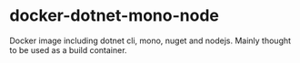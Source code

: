# docker-dotnet-mono-node
Docker image including dotnet cli, mono, nuget and nodejs. Mainly thought to be used as a build container.
